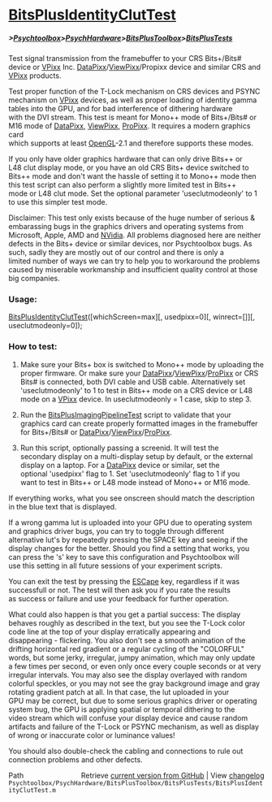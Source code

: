 # [BitsPlusIdentityClutTest](BitsPlusIdentityClutTest)
##### >[Psychtoolbox](Psychtoolbox)>[PsychHardware](PsychHardware)>[BitsPlusToolbox](BitsPlusToolbox)>[BitsPlusTests](BitsPlusTests)

Test signal transmission from the framebuffer to your CRS Bits+/Bits\#  
device or [VPixx](VPixx) Inc. [DataPixx](DataPixx)/[ViewPixx](ViewPixx)/Propixx device and similar CRS and  
[VPixx](VPixx) products.  
  
Test proper function of the T-Lock mechanism on CRS devices and PSYNC  
mechanism on [VPixx](VPixx) devices, as well as proper loading of identity gamma  
tables into the GPU, and for bad interference of dithering hardware  
with the DVI stream. This test is meant for Mono++ mode of Bits+/Bits\# or  
M16 mode of [DataPixx](DataPixx), [ViewPixx](ViewPixx), [ProPixx](ProPixx). It requires a modern graphics card  
which supports at least [OpenGL](OpenGL)-2.1 and therefore supports these modes.  
  
If you only have older graphics hardware that can only drive Bits++ or  
L48 clut display mode, or you have an old CRS Bits+ device switched to  
Bits++ mode and don't want the hassle of setting it to Mono++ mode then  
this test script can also perform a slightly more limited test in Bits++  
mode or L48 clut mode. Set the optional parameter 'useclutmodeonly' to 1  
to use this simpler test mode.  
  
Disclaimer: This test only exists because of the huge number of serious &  
embarassing bugs in the graphics drivers and operating systems from  
Microsoft, Apple, AMD and [NVidia](NVidia). All problems diagnosed here are neither  
defects in the Bits+ device or similar devices, nor Psychtoolbox bugs. As  
such, sadly they are mostly out of our control and there is only a  
limited number of ways we can try to help you to workaround the problems  
caused by miserable workmanship and insufficient quality control at those  
big companies.  
  
### Usage:  
  
[BitsPlusIdentityClutTest](BitsPlusIdentityClutTest)([whichScreen=max][, usedpixx=0][, winrect=[]][, useclutmodeonly=0]);  
  
### How to test:  
  
1. Make sure your Bits+ box is switched to Mono++ mode by uploading the  
   proper firmware. Or make sure your [DataPixx](DataPixx)/[ViewPixx](ViewPixx)/[ProPixx](ProPixx) or CRS  
   Bits\# is connected, both DVI cable and USB cable. Alternatively set  
   'useclutmodeonly' to 1 to test in Bits++ mode on a CRS device or L48  
   mode on a [VPixx](VPixx) device. In useclutmodeonly = 1 case, skip to step 3.  
  
2. Run the [BitsPlusImagingPipelineTest](BitsPlusImagingPipelineTest) script to validate that your  
   graphics card can create properly formatted images in the framebuffer  
   for Bits+/Bits\# or [DataPixx](DataPixx)/[ViewPixx](ViewPixx)/[ProPixx](ProPixx).  
  
3. Run this script, optionally passing a screenid. It will test the  
   secondary display on a multi-display setup by default, or the external  
   display on a laptop. For a [DataPixx](DataPixx) device or similar, set the  
   optional 'usedpixx' flag to 1. Set 'useclutmodeonly' flag to 1 if you  
   want to test in Bits++ or L48 mode instead of Mono++ or M16 mode.  
  
If everything works, what you see onscreen should match the description  
in the blue text that is displayed.  
  
If a wrong gamma lut is uploaded into your GPU due to operating system  
and graphics driver bugs, you can try to toggle through different  
alternative lut's by repeatedly pressing the SPACE key and seeing if the  
display changes for the better. Should you find a setting that works, you  
can press the 's' key to save this configuration and Psychtoolbox will  
use this setting in all future sessions of your experiment scripts.  
  
You can exit the test by pressing the [ESCape](ESCape) key, regardless if it was  
successfull or not. The test will then ask you if you rate the results  
as success or failure and use your feedback for further operation.  
  
What could also happen is that you get a partial success: The display  
behaves roughly as described in the text, but you see the T-Lock color  
code line at the top of your display erratically appearing and  
disappearing - flickering. You also don't see a smooth animation of the  
drifting horizontal red gradient or a regular cycling of the "COLORFUL"  
words, but some jerky, irregular, jumpy animation, which may only update  
a few times per second, or even only once every couple seconds or at very  
irregular intervals. You may also see the display overlayed with random  
colorful speckles, or you may not see the gray background image and gray  
rotating gradient patch at all. In that case, the lut uploaded in your  
GPU may be correct, but due to some serious graphics driver or operating  
system bug, the GPU is applying spatial or temporal dithering to the  
video stream which will confuse your display device and cause random  
artifacts and failure of the T-Lock or PSYNC mechanism, as well as display  
of wrong or inaccurate color or luminance values!  
  
You should also double-check the cabling and connections to rule out  
connection problems and other defects.  
  




<div class="code_header" style="text-align:right;">
  <span style="float:left;">Path&nbsp;&nbsp;</span> <span class="counter">Retrieve <a href=
  "https://raw.github.com/Psychtoolbox-3/Psychtoolbox-3/beta/Psychtoolbox/PsychHardware/BitsPlusToolbox/BitsPlusTests/BitsPlusIdentityClutTest.m">current version from GitHub</a> | View <a href=
  "https://github.com/Psychtoolbox-3/Psychtoolbox-3/commits/beta/Psychtoolbox/PsychHardware/BitsPlusToolbox/BitsPlusTests/BitsPlusIdentityClutTest.m">changelog</a></span>
</div>
<div class="code">
  <code>Psychtoolbox/PsychHardware/BitsPlusToolbox/BitsPlusTests/BitsPlusIdentityClutTest.m</code>
</div>


